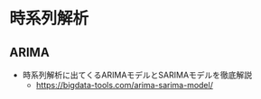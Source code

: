# 時系列解析

## ARIMA

- 時系列解析に出てくるARIMAモデルとSARIMAモデルを徹底解説
  - https://bigdata-tools.com/arima-sarima-model/